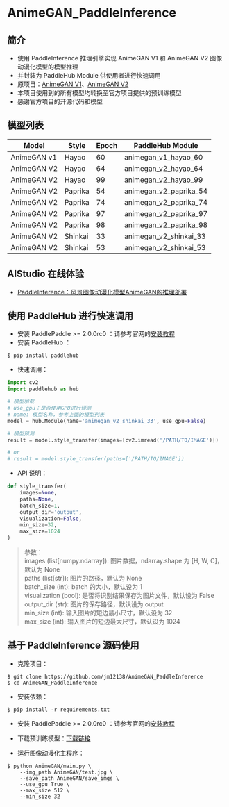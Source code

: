 # AnimeGAN_PaddleInference
## 简介
* 使用 PaddleInference 推理引擎实现 AnimeGAN V1 和 AnimeGAN V2 图像动漫化模型的模型推理
* 并封装为 PaddleHub Module 供使用者进行快速调用
* 原项目：[AnimeGAN V1](https://github.com/TachibanaYoshino/AnimeGAN)、[AnimeGAN V2](https://github.com/TachibanaYoshino/AnimeGANv2)
* 本项目使用到的所有模型均转换至官方项目提供的预训练模型
* 感谢官方项目的开源代码和模型
## 模型列表
| Model | Style | Epoch | PaddleHub Module |
| -------- | -------- | -------- | -------- |
| AnimeGAN v1 | Hayao | 60 | animegan_v1_hayao_60 |
| AnimeGAN V2 | Hayao | 64 | animegan_v2_hayao_64 |
| AnimeGAN V2 | Hayao | 99 | animegan_v2_hayao_99 |
| AnimeGAN V2 | Paprika | 54 | animegan_v2_paprika_54 |
| AnimeGAN V2 | Paprika | 74 | animegan_v2_paprika_74 |
| AnimeGAN V2 | Paprika | 97 | animegan_v2_paprika_97 |
| AnimeGAN V2 | Paprika | 98 | animegan_v2_paprika_98 |
| AnimeGAN V2 | Shinkai | 33 | animegan_v2_shinkai_33 |
| AnimeGAN V2 | Shinkai | 53 | animegan_v2_shinkai_53 |
## AIStudio 在线体验
* [PaddleInference：风景图像动漫化模型AnimeGAN的推理部署](https://aistudio.baidu.com/aistudio/projectdetail/1201335)
## 使用 PaddleHub 进行快速调用
* 安装 PaddlePaddle >= 2.0.0rc0 ：请参考官网的[安装教程](https://www.paddlepaddle.org.cn)
* 安装 PaddleHub ：
```shell
$ pip install paddlehub
```  
* 快速调用：
```python
import cv2
import paddlehub as hub

# 模型加载
# use_gpu：是否使用GPU进行预测
# name: 模型名称，参考上面的模型列表
model = hub.Module(name='animegan_v2_shinkai_33', use_gpu=False)

# 模型预测
result = model.style_transfer(images=[cv2.imread('/PATH/TO/IMAGE')])

# or
# result = model.style_transfer(paths=['/PATH/TO/IMAGE'])
```
* API 说明：
```python
def style_transfer(
    images=None,
    paths=None,
    batch_size=1,
    output_dir='output',
    visualization=False,
    min_size=32,
    max_size=1024
)
```
> 参数：  
> images (list[numpy.ndarray]): 图片数据，ndarray.shape 为 [H, W, C]，默认为 None  
> paths (list[str]): 图片的路径，默认为 None   
> batch_size (int): batch 的大小，默认设为 1   
> visualization (bool): 是否将识别结果保存为图片文件，默认设为 False   
> output_dir (str): 图片的保存路径，默认设为 output   
> min_size (int): 输入图片的短边最小尺寸，默认设为 32   
> max_size (int): 输入图片的短边最大尺寸，默认设为 1024  
## 基于 PaddleInference 源码使用
* 克隆项目：
```shell
$ git clone https://github.com/jm12138/AnimeGAN_PaddleInference
$ cd AnimeGAN_PaddleInference
```
* 安装依赖：
```shell
$ pip install -r requirements.txt
```
* 安装 PaddlePaddle >= 2.0.0rc0 ：请参考官网的[安装教程](https://www.paddlepaddle.org.cn)
* 下载预训练模型：[下载链接](https://bj.bcebos.com/v1/ai-studio-online/6f827f241bc14536b335a3f3b5c1ed952618faee9a794348b61e03489271fbb7?responseContentDisposition=attachment%3B%20filename%3DAnimeGAN.zip&authorization=bce-auth-v1%2F0ef6765c1e494918bc0d4c3ca3e5c6d1%2F2020-11-07T15%3A56%3A54Z%2F-1%2F%2Ff24e418e4b134203e8665ba1db53239bb20ba133dce283af640439aed3bf5825)

* 运行图像动漫化主程序：
```shell
$ python AnimeGAN/main.py \
    --img_path AnimeGAN/test.jpg \
    --save_path AnimeGAN/save_imgs \
    --use_gpu True \
    --max_size 512 \
    --min_size 32
```
